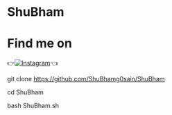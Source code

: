 # ShuBham

# Find me on 
👉[![Instagram](https://img.shields.io/badge/INSTAGRAM-FOLLOW-red?style=for-the-badge&logo=instagram)](https://www.instagram.com/shubham_g0sain/)👈



git clone https://github.com/ShuBhamg0sain/ShuBham

cd ShuBham

bash ShuBham.sh
